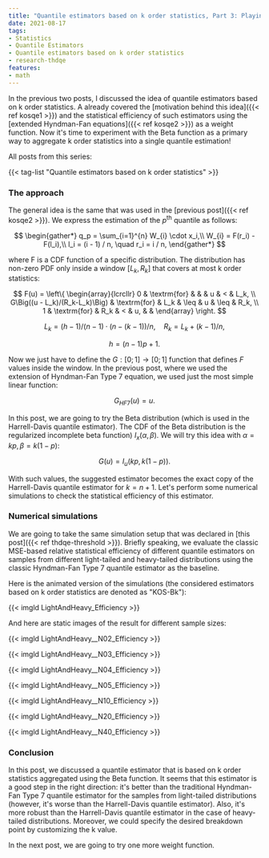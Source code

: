 ```yaml
---
title: "Quantile estimators based on k order statistics, Part 3: Playing with the Beta function"
date: 2021-08-17
tags:
- Statistics
- Quantile Estimators
- Quantile estimators based on k order statistics
- research-thdqe
features:
- math
---
```


In the previous two posts, I discussed the idea of quantile estimators based on k order statistics.
A already covered the [motivation behind this idea]({{< ref kosqe1 >}})
  and the statistical efficiency of such estimators using the [extended Hyndman-Fan equations]({{< ref kosqe2 >}})
  as a weight function.
Now it's time to experiment with the Beta function as a primary way to aggregate k order statistics
  into a single quantile estimation!

<!--more-->

All posts from this series:

{{< tag-list "Quantile estimators based on k order statistics" >}}

### The approach

The general idea is the same that was used in the [previous post]({{< ref kosqe2 >}}).
We express the estimation of the $p^\textrm{th}$ quantile as follows:

$$
\begin{gather*}
q_p = \sum_{i=1}^{n} W_{i} \cdot x_i,\\
W_{i} = F(r_i) - F(l_i),\\
l_i = (i - 1) / n, \quad r_i = i / n,
\end{gather*}
$$

where F is a CDF function of a specific distribution.
The distribution has non-zero PDF only inside a window $[L_k, R_k]$
  that covers at most k order statistics:

$$
F(u) = \left\{
\begin{array}{lcrcllr}
0                      & \textrm{for} &         &      & u  & <    & L_k, \\
G\Big((u - L_k)/(R_k-L_k)\Big) & \textrm{for} & L_k     & \leq & u  & \leq & R_k, \\
1                      & \textrm{for} & R_k     & <    & u, &      &
\end{array}
\right.
$$

$$
L_k = (h - 1) / (n - 1) \cdot (n - (k - 1)) / n, \quad R_k = L_k + (k-1)/n,
$$

$$
h = (n - 1)p + 1.
$$

Now we just have to define the $G: [0;1] \to [0;1]$ function that defines $F$ values inside the window.
In the previous post, where we used the extension of Hyndman-Fan Type 7 equation, we used just the most simple linear function:

$$
G_{HF7}(u) = u.
$$

In this post, we are going to try the Beta distribution (which is used in the Harrell-Davis quantile estimator).
The CDF of the Beta distribution is the regularized incomplete beta function) $I_x(\alpha, \beta)$.
We will try this idea with $\alpha=kp, \beta = k(1-p)$:

$$
G(u) = I_u(kp, k(1-p)).
$$

With such values, the suggested estimator becomes the exact copy of the Harrell-Davis quantile estimator for $k=n+1$.
Let's perform some numerical simulations to check the statistical efficiency of this estimator.

### Numerical simulations

We are going to take the same simulation setup that was declared in [this post]({{< ref thdqe-threshold >}}).
Briefly speaking, we evaluate the classic MSE-based relative statistical efficiency of different quantile estimators
  on samples from different light-tailed and heavy-tailed distributions
  using the classic Hyndman-Fan Type 7 quantile estimator as the baseline.

Here is the animated version of the simulations
  (the considered estimators based on k order statistics are denoted as "KOS-Bk"):

{{< imgld LightAndHeavy_Efficiency >}}

And here are static images of the result for different sample sizes:

{{< imgld LightAndHeavy__N02_Efficiency >}}

{{< imgld LightAndHeavy__N03_Efficiency >}}

{{< imgld LightAndHeavy__N04_Efficiency >}}

{{< imgld LightAndHeavy__N05_Efficiency >}}

{{< imgld LightAndHeavy__N10_Efficiency >}}

{{< imgld LightAndHeavy__N20_Efficiency >}}

{{< imgld LightAndHeavy__N40_Efficiency >}}

### Conclusion

In this post, we discussed a quantile estimator that is based on k order statistics aggregated using the Beta function.
It seems that this estimator is a good step in the right direction:
  it's better than the traditional Hyndman-Fan Type 7 quantile estimator
  for the samples from light-tailed distributions
  (however, it's worse than the Harrell-Davis quantile estimator).
Also, it's more robust than the Harrell-Davis quantile estimator in the case of heavy-tailed distributions.
Moreover, we could specify the desired breakdown point by customizing the k value.

In the next post, we are going to try one more weight function.
